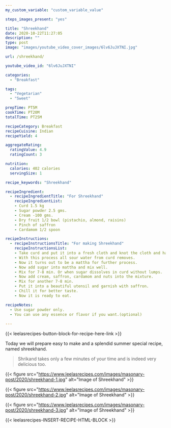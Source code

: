 ```yaml
---
my_custom_variable: "custom_variable_value"

steps_images_present: "yes"

title: "Shreekhand"
date: 2020-10-22T11:27:05
description: ""
type: post
image: "images/youtube_video_cover_images/6lv6JuJXTNI.jpg"

url: /shreekhand/

youtube_video_id: "6lv6JuJXTNI"

categories: 
  - "Breakfast"

tags:
  - "Vegetarian"
  - "Sweet"

prepTime: PT5M
cookTime: PT20M
totalTime: PT25M

recipeCategory: Breakfast
recipeCuisine: Indian
recipeYield: 4

aggregateRating:
  ratingValue: 4.9
  ratingCount: 3

nutrition:
  calories: 402 calories
  servingSize: 1

recipe_keywords: "Shreekhand"

recipeIngredient:
  - recipeIngredientTitle: "For Shreekhand"
    recipeIngredientList:
    - Curd 1.5 kg
    - Sugar powder 2.5 gms.
    - Cream -100 gms.
    - Dry fruit 1/2 bowl (pistachio, almond, raisins)
    - Pinch of saffron
    - Cardamom 1/2 spoon

recipeInstructions:
  - recipeInstructionsTitle: "For making Shreekhand"
    recipeInstructionsList:
    - Take curd and put it into a fresh cloth and knot the cloth and hang it for 8-9 hours.
    - With this process all sour water from curd removes.
    - Now it turns out to be a mattha for further process.
    - Now add sugar into mattha and mix well.
    - Mix for 7-8 min. Or when sugar dissolves in curd without lumps.
    - Now add cream, saffron, cardamom and nuts into the mixture.
    - Mix for another 7-8 min. 
    - Put it into a beautiful utensil and garnish with saffron.
    - Chill it for better taste.
    - Now it is ready to eat.

recipeNotes: 
  - Use sugar powder only.
  - You can use any essence or flavor if you want.(optional)
   
---
```


{{< leelasrecipes-button-block-for-recipe-here-link >}}


Today we will prepare easy to make and a splendid summer special recipe, named shreekhand. 

> Shrikand takes only a few minutes of your time and is indeed very delicious too.


{{< figure src="https://www.leelasrecipes.com/images/masonary-post/2020/shreekhand-1.jpg" alt="Image of Shreekhand" >}}

{{< figure src="https://www.leelasrecipes.com/images/masonary-post/2020/shreekhand-2.jpg" alt="Image of Shreekhand" >}}

{{< figure src="https://www.leelasrecipes.com/images/masonary-post/2020/shreekhand-3.jpg" alt="Image of Shreekhand" >}}

{{< leelasrecipes-INSERT-RECIPE-HTML-BLOCK >}}

